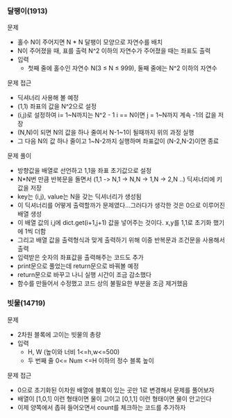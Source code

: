 ### 달팽이(1913)

문제
- 홀수 N이 주어지면 N * N 달팽이 모양으로 자연수를 배치
- N이 주어졌을 때, 표를 출력 N^2 이하의 자연수가 주어졌을 때는 좌표도 출력
- 입력
    - 첫째 줄에 홀수인 자연수 N(3 ≤ N ≤ 999), 둘째 줄에는 N^2 이하의 자연수

문제 접근
- 딕셔너리 사용해 볼 예정
- (1,1) 좌표의 값을 N^2으로 설정
- (i,j)로 설정하여 i= 1~N까지는 N^2 - 1 i == N이면 j = 1~N까지 계속 -1의 값을 저장
- (N,N)이 되면 N의 값을 하나 줄여서 N-1~1이 될때까지 위의 과정 실행
- 그 다음 N의 값 하나 줄이고 1~N-2까지 실행하며 좌표값이 (N-2,N-2)이면 종료

문제 풀이
- 방향값을 배열로 선언하고 1,1을 좌표 초기값으로 설정
- N*N번 만큼 반복문을 돌면서 (1,1 -> N,1 -> N,N -> 1,N -> 2,N ..) 딕셔너리에 키 값을 저장
- key는 (i,j), value는 N을 갖는 딕셔너리가 생성됨
- 이 딕셔너리를 어떻게 출력할까가 문제였다...그러다가 생각한 것은 0으로 이루어진 배열 생성
- 이 배열 값의 i,j에 dict.get(i+1,j+1) 값을 넣어주는 것이다. x,y를 1,1로 초기화 했기에 1씩 더함
- 그리고 배열 값을 출력형식과 맞게 출력하기 위해 이중 반복문과 조건문을 사용해서 출력
- 입력받은 숫자의 좌표값을 출력해주는 코드도 추가
- print문으로 풀었는데 return문으로 바꿔볼 예정
- return문으로 바꾸고 나니 실행 시간이 조금 감소했다
- 함수를 만들어서 수정했고 코드 상의 불필요한 부분을 조금 제거했음

### 빗물(14719)

문제
- 2차원 블록에 고이는 빗물의 총량
- 입력
    - H, W (높이와 너비 1<=h,w<=500)
    - 두 번째 줄 0<= Num <=H 이하의 정수 블록 높이

문제 접근
- 0으로 초기화된 이차원 배열에 블록이 있는 곳만 1로 변경해서 문제를 풀어보자
- 배열이 [1,0,1] 이런 형태이면 물이 고이고 [0,1,1] 이런 형태이면 물이 안고인다
- 이제 양쪽에서 좁혀 들어오면서 count를 체크하는 코드를 추가하자